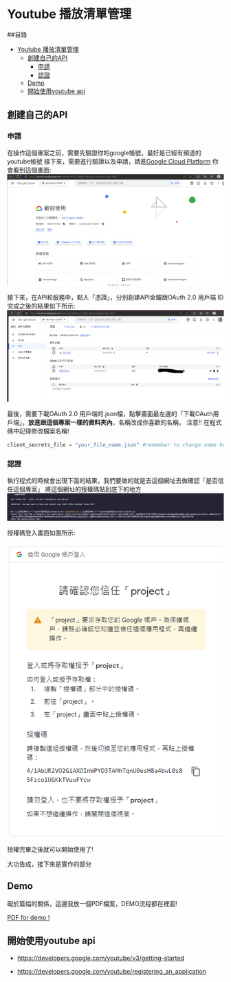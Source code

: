# Youtube 播放清單管理
##目錄
- [Youtube 播放清單管理](#youtube-播放清單管理)
  - [創建自己的API](#創建自己的api)
    - [申請](#申請)
    - [認證](#認證)
  - [Demo](#demo)
  - [開始使用youtube api](#開始使用youtube-api)

## 創建自己的API

### 申請
在操作這個專案之前，需要先驗證你的google帳號，最好是已經有頻道的youtube帳號
接下來，需要進行驗證以及申請，請進[Google Cloud Platform](https://console.cloud.google.com)
你會看到這個畫面:
![](./picture/登入畫面.png)

接下來，在API和服務中，點入「憑證」，分別創建API金鑰跟OAuth 2.0 用戶端 ID
完成之後的結果如下所示:
![](./picture/創建.png)

最後，需要下載OAuth 2.0 用戶端的.json檔，點擊畫面最左邊的「下載OAuth用戶端」，**放進跟這個專案一樣的資料夾內**，名稱改成你喜歡的名稱。
注意!!  在程式碼中記得修改檔案名稱!


```py
client_secrets_file = "your_file_name.json" #remember to change name here !
```

### 認證

執行程式的時候會出現下面的結果，我們要做的就是去這個網址去做確認「是否信任這個專案」
將這個網址的授權碼貼到底下的地方
![](./picture/demo1.png)

授權碼登入畫面如圖所示:

![](./picture/website2.png)

授權完畢之後就可以開始使用了!

大功告成，接下來是實作的部分

## Demo 

礙於篇幅的關係，這邊我放一個PDF檔案，DEMO流程都在裡面!

[PDF for demo !](./demo.pdf)


## 開始使用youtube api

* https://developers.google.com/youtube/v3/getting-started

* https://developers.google.com/youtube/registering_an_application